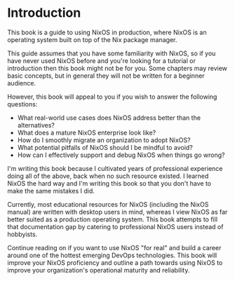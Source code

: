 # Introduction

This book is a guide to using NixOS in production, where NixOS is an operating system built on top of the Nix package manager.

This guide assumes that you have some familiarity with NixOS, so if you have never used NixOS before and you're looking for a tutorial or introduction then this book might not be for you.  Some chapters may review basic concepts, but in general they will not be written for a beginner audience.

However, this book will appeal to you if you wish to answer the following questions:

- What real-world use cases does NixOS address better than the alternatives?
- What does a mature NixOS enterprise look like?
- How do I smoothly migrate an organization to adopt NixOS?
- What potential pitfalls of NixOS should I be mindful to avoid?
- How can I effectively support and debug NixOS when things go wrong?

I'm writing this book because I cultivated years of professional experience doing all of the above, back when no such resource existed.  I learned NixOS the hard way and I'm writing this book so that you don't have to make the same mistakes I did.

Currently, most educational resources for NixOS (including the NixOS manual) are written with desktop users in mind, whereas I view NixOS as far better suited as a production operating system.  This book attempts to fill that documentation gap by catering to professional NixOS users instead of hobbyists.

Continue reading on if you want to use NixOS "for real" and build a career around one of the hottest emerging DevOps technologies.  This book will improve your NixOS proficiency and outline a path towards using NixOS to improve your organization's operational maturity and reliability.
